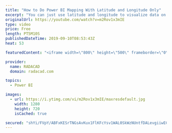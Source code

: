 ```yaml
---
title: "How to Do Power BI Mapping With Latitude and Longitude Only"
excerpt: "You can just use latitude and longitude to visualize data on the map. In this video, you will learn how you can do that with the map visual in Power BI. Read more and download the dataset from my blog article link here: https://radacad.com/how-to-do-power-bi-mapping-with-latitude-and-longitude-only"
originalUrl: https://youtube.com/watch?v=m2Rov1x3mIE
type: video
price: Free
length: PT5M10S
publishedDateTime: 2019-09-10T08:53:43Z
heat: 53

featuredContent: "<iframe width=\"800\" height=\"500\" frameborder=\"0\" src=\"https://www.youtube.com/embed/m2Rov1x3mIE\" allow=\"accelerometer; autoplay; encrypted-media; gyroscope; picture-in-picture\" allowfullscreen></iframe>"

provider:
  name: RADACAD
  domain: radacad.com

topics:
  - Power BI

images:
  - url: https://i.ytimg.com/vi/m2Rov1x3mIE/maxresdefault.jpg
    width: 1280
    height: 720
    isCached: true

secured: "shYi/FVpY/ABFxKESrTNGsAvKux1FlKFcYsv1WAL0SkWzNUntfDALevgiiwECyjT+3Kv2FcdNM/S1OifhxOvxNO21ttYKzXynGiDuDSOETJYEWaom08ftOkOTi1U0YiiQJGQVNGmS6RUZBv+elx/HO0lwOQ6DZW/uxZZ67nT/Di0EWDfO5jxUguKpqMseRHdt6E4GIS7R2iDrQAih4+Dw/9jauodiV1P5esQ7AXoQfISGlz8HDhAW7Z+PRIeCoPbYUt9tU0qD4oJseQVSpD5AGnmQEaAFrIcwk2zO+kV1EGWi1YALbOrHOwowDp0hLKDrKzFC1eBQifSLYYKMBRZaoX35tABl9UT1bZV/1vJfxazhkTCN8Och/q/H13GiFhbN2it0fQGkon+BoYf+qGo/COYx4bL/7/45edHUXMB8F0=;iCf8x8xSk9wg1jrHGLryJw=="
---
```


